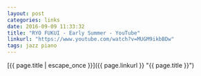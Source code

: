```yaml
---
layout: post
categories: links
date: 2016-09-09 11:33:32
title: "RYO FUKUI - Early Summer - YouTube"
linkurl: "https://www.youtube.com/watch?v=MUGM9ikbBDw"
tags: jazz piano
---
```

[{{ page.title | escape_once }}]({{ page.linkurl }} "{{ page.title }}")
